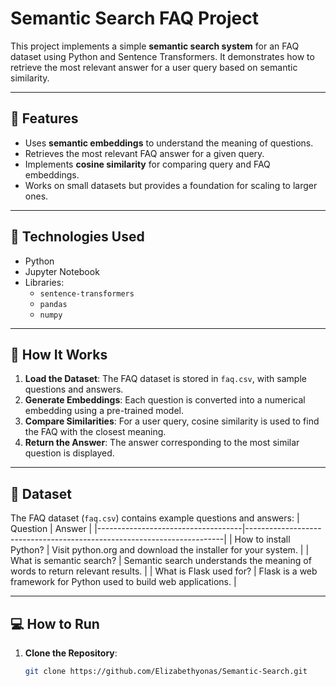# Semantic Search FAQ Project

This project implements a simple **semantic search system** for an FAQ dataset using Python and Sentence Transformers. It demonstrates how to retrieve the most relevant answer for a user query based on semantic similarity.

---

## 📖 Features
- Uses **semantic embeddings** to understand the meaning of questions.
- Retrieves the most relevant FAQ answer for a given query.
- Implements **cosine similarity** for comparing query and FAQ embeddings.
- Works on small datasets but provides a foundation for scaling to larger ones.

---

## 🔧 Technologies Used
- Python
- Jupyter Notebook
- Libraries:
  - `sentence-transformers`
  - `pandas`
  - `numpy`

---

## 🚀 How It Works
1. **Load the Dataset**: The FAQ dataset is stored in `faq.csv`, with sample questions and answers.
2. **Generate Embeddings**: Each question is converted into a numerical embedding using a pre-trained model.
3. **Compare Similarities**: For a user query, cosine similarity is used to find the FAQ with the closest meaning.
4. **Return the Answer**: The answer corresponding to the most similar question is displayed.

---

## 📁 Dataset
The FAQ dataset (`faq.csv`) contains example questions and answers:
| Question                           | Answer                                                                 |
|------------------------------------|------------------------------------------------------------------------|
| How to install Python?             | Visit python.org and download the installer for your system.          |
| What is semantic search?           | Semantic search understands the meaning of words to return relevant results. |
| What is Flask used for?            | Flask is a web framework for Python used to build web applications.   |



---

## 💻 How to Run
1. **Clone the Repository**:
   ```bash
   git clone https://github.com/Elizabethyonas/Semantic-Search.git
   
